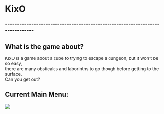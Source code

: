 # KixO
### -----------------------------------------------------------------------------

## What is the game about?

KixO is a game about a cube to trying to escape a dungeon, but it won't be so easy,<br/> 
there are many obsticales and laborinths to go though before getting to the surface.<br/> 
Can you get out?

## Current Main Menu:
![](https://i.imgur.com/ualaiM5.png)
